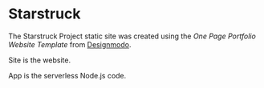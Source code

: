 # Starstruck

The Starstruck Project static site was created using the *One Page Portfolio Website Template* from [Designmodo](https://github.com/designmodo/html-website-templates).

Site is the website.

App is the serverless Node.js code.